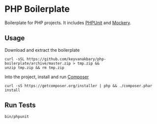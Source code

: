 # PHP Boilerplate
Boilerplate for PHP projects. It includes [PHPUnit](https://github.com/sebastianbergmann/phpunit) and [Mockery](https://github.com/padraic/mockery).

## Usage
Download and extract the boilerplate

    curl -sSL https://github.com/keyvanakbary/php-boilerplate/archive/master.zip > tmp.zip &&
    unzip tmp.zip && rm tmp.zip

Into the project, install and run [Composer](https://getcomposer.org/)

    curl -sS https://getcomposer.org/installer | php && ./composer.phar install

## Run Tests

    bin/phpunit